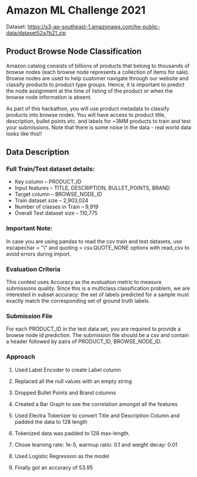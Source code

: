 
# Amazon ML Challenge 2021

Dataset: https://s3-ap-southeast-1.amazonaws.com/he-public-data/dataset52a7b21.zip

## Product Browse Node Classification

Amazon catalog consists of billions of products that belong to thousands of browse nodes (each browse node represents a collection of items for sale). Browse nodes are used to help customer navigate through our website and classify products to product type groups. Hence, it is important to predict the node assignment at the time of listing of the product or when the browse node information is absent.

As part of this hackathon, you will use product metadata to classify products into browse nodes. You will have access to product title, description, bullet points etc. and labels for ~3MM products to train and test your submissions. Note that there is some noise in the data - real world data looks like this!!

## Data Description

### Full Train/Test dataset details:

- Key column – PRODUCT_ID
- Input features – TITLE, DESCRIPTION, BULLET_POINTS, BRAND
- Target column – BROWSE_NODE_ID
- Train dataset size – 2,903,024
- Number of classes in Train – 9,919
- Overall Test dataset size – 110,775

### Important Note:

In case you are using pandas to read the csv train and test datasets, use escapechar = "\\" and quoting = csv.QUOTE_NONE options with read_csv to avoid errors during import.

### Evaluation Criteria

This contest uses Accuracy as the evaluation metric to measure submissions quality. Since this is a multiclass classification problem, we are interested in subset accuracy: the set of labels predicted for a sample must exactly match the corresponding set of ground truth labels.

### Submission File

For each PRODUCT_ID in the test data set, you are required to provide a browse node id prediction. The submission file should be a csv and contain a header followed by pairs of PRODUCT_ID, BROWSE_NODE_ID.

### Approach

1. Used Label Encoder to create Label column

2. Replaced all the null values with an empty string

3. Dropped Bullet Points and Brand columns

4. Created a Bar Graph to see the correlation amongst all the features

5. Used Electra Tokenizer to convert Title and Description Column and padded the data to 128 length

6. Tokenized data was padded to 128 max-length.

7. Chose learning rate: 1e-5, warmup ratio: 0.1 and weight decay: 0.01

8. Used Logistic Regression as the model

9. Finally got an accuracy of 53.95
